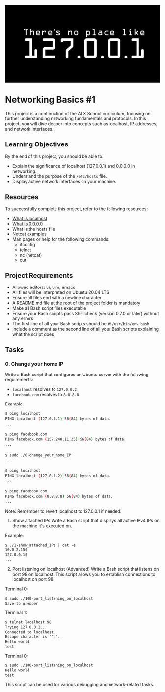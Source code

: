 <div style="width: 100%; height: 0; padding-bottom: 50%; position: relative;">
    <img src="home.png" alt="OOP Image" style="position: absolute; width: 800%; height: 100%; object-fit: cover;">
</div>


# Networking Basics #1

This project is a continuation of the ALX School curriculum, focusing on further understanding networking fundamentals and protocols. In this project, you will dive deeper into concepts such as localhost, IP addresses, and network interfaces.

## Learning Objectives

By the end of this project, you should be able to:

- Explain the significance of localhost (127.0.0.1) and 0.0.0.0 in networking.
- Understand the purpose of the `/etc/hosts` file.
- Display active network interfaces on your machine.

## Resources

To successfully complete this project, refer to the following resources:

- [What is localhost](https://en.wikipedia.org/wiki/Localhost)
- [What is 0.0.0.0](https://en.wikipedia.org/wiki/0.0.0.0)
- [What is the hosts file](https://www.makeuseof.com/tag/modify-manage-hosts-file-linux/)
- [Netcat examples](https://www.thegeekstuff.com/2012/04/nc-command-examples/)
- Man pages or help for the following commands:
  - ifconfig
  - telnet
  - nc (netcat)
  - cut

## Project Requirements

- Allowed editors: vi, vim, emacs
- All files will be interpreted on Ubuntu 20.04 LTS
- Ensure all files end with a newline character
- A README.md file at the root of the project folder is mandatory
- Make all Bash script files executable
- Ensure your Bash scripts pass Shellcheck (version 0.7.0 or later) without any errors
- The first line of all your Bash scripts should be `#!/usr/bin/env bash`
- Include a comment as the second line of all your Bash scripts explaining what the script does

## Tasks

### 0. Change your home IP

Write a Bash script that configures an Ubuntu server with the following requirements:

- `localhost` resolves to `127.0.0.2`
- `facebook.com` resolves to `8.8.8.8`

Example:

```bash
$ ping localhost
PING localhost (127.0.0.1) 56(84) bytes of data.
...

$ ping facebook.com
PING facebook.com (157.240.11.35) 56(84) bytes of data.
...

$ sudo ./0-change_your_home_IP
...

$ ping localhost
PING localhost (127.0.0.2) 56(84) bytes of data.
...

$ ping facebook.com
PING facebook.com (8.8.8.8) 56(84) bytes of data.
...
```

Note: Remember to revert localhost to 127.0.0.1 if needed.

1. Show attached IPs
Write a Bash script that displays all active IPv4 IPs on the machine it's executed on.

Example:

```
$ ./1-show_attached_IPs | cat -e
10.0.2.15$
127.0.0.1$
...
```

2. Port listening on localhost (Advanced)
Write a Bash script that listens on port 98 on localhost. This script allows you to establish connections to localhost on port 98.


Terminal 0:
```
$ sudo ./100-port_listening_on_localhost
Save to grepper

```
Terminal 1:

```
$ telnet localhost 98
Trying 127.0.0.2...
Connected to localhost.
Escape character is '^]'.
Hello world
test
```

Terminal 0:

```
$ sudo ./100-port_listening_on_localhost
Hello world
test
```
This script can be used for various debugging and network-related tasks.